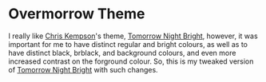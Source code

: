 # Overmorrow Theme

I really like [Chris Kempson](https://github.com/chriskempson)'s theme, 
[Tomorrow Night Bright](https://github.com/chriskempson/tomorrow-theme), 
however, it was important for me to have distinct regular and bright colours, 
as well as to have distinct black, brblack, and background colours, and even 
more increased contrast on the forground colour. So, this is my tweaked version 
of [Tomorrow Night Bright](https://github.com/chriskempson/tomorrow-theme) with 
such changes.
